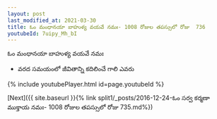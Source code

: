 ```yaml
---
layout: post
last_modified_at: 2021-03-30
title: ఓం మంధానయా బాహుళ్య వయవే నమః- 1008 రోజుల తపస్సులో రోజు  736
youtubeId: 7uipy_Mh_bI
---
```

 
 
 ఓం మంధానయా బాహుళ్య వయవే నమః  
 
 -  వరద సమయంలో జీవితాన్ని కదిలించే గాలి ఎవరు 
 
  
 
  
 
 
 
 
 
 


{% include youtubePlayer.html id=page.youtubeId %}
 
[Next]({{ site.baseurl }}{% link  split1/_posts/2016-12-24-ఓం సర్వ కర్మణా ముక్తాయ నమః- 1008 రోజుల తపస్సులో రోజు  735.md%})
 
